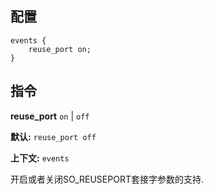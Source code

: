 ## 配置

    events {
        reuse_port on;
    }

## 指令

**reuse_port** `on` | `off`

**默认:** `reuse_port off`

**上下文:** `events` 

开启或者关闭SO_REUSEPORT套接字参数的支持.
     

